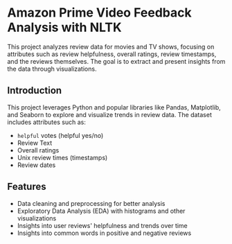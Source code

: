 # Amazon Prime Video Feedback Analysis with NLTK 

This project analyzes review data for movies and TV shows, focusing on attributes such as review helpfulness, overall ratings, review timestamps, and the reviews themselves. The goal is to extract and present insights from the data through visualizations.

## Introduction
This project leverages Python and popular libraries like Pandas, Matplotlib, and Seaborn to explore and visualize trends in review data. The dataset includes attributes such as:
- `helpful` votes (helpful yes/no)
- Review Text
- Overall ratings
- Unix review times (timestamps)
- Review dates

## Features
- Data cleaning and preprocessing for better analysis
- Exploratory Data Analysis (EDA) with histograms and other visualizations
- Insights into user reviews' helpfulness and trends over time
- Insights into common words in positive and negative reviews 

